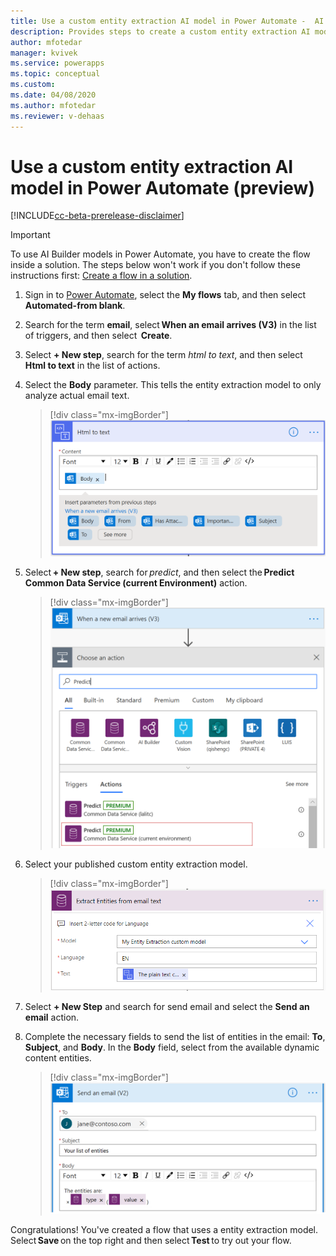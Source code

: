 ```yaml
---
title: Use a custom entity extraction AI model in Power Automate -  AI Builder | Microsoft Docs
description: Provides steps to create a custom entity extraction AI model in AI Builder.
author: mfotedar
manager: kvivek
ms.service: powerapps
ms.topic: conceptual
ms.custom: 
ms.date: 04/08/2020
ms.author: mfotedar
ms.reviewer: v-dehaas
---
```


# Use a custom entity extraction AI model in Power Automate (preview)

[!INCLUDE[cc-beta-prerelease-disclaimer](./includes/cc-beta-prerelease-disclaimer.md)]

> [!IMPORTANT]
 > To use AI Builder models in Power Automate, you have to create the flow inside a solution. The steps below won't work if you don't follow these instructions first: [Create a flow in a solution](/flow/create-flow-solution).

1. Sign in to [Power Automate](https://flow.microsoft.com/), select the **My flows** tab, and then select **Automated-from blank**.
1. Search for the term **email**, select **When an email arrives (V3)** in the list of triggers, and then select  **Create**.
1. Select **+ New step**, search for the term *html to text*, and then select **Html to text** in the list of actions.
1. Select the **Body** parameter.  This tells the entity extraction model to only analyze actual email text.

   > [!div class="mx-imgBorder"]
   > ![Select 'html to text'](media/html-to-text.png "Select 'html to text'")
1. Select **+ New step**, search for *predict*, and then select the **Predict Common Data Service (current Environment)** action.
   > [!div class="mx-imgBorder"]
   > ![Choose an action'](media/predict-cds-2.png "Select 'Predict Common Data Service'")
1. Select your published custom entity extraction model.
   > [!div class="mx-imgBorder"]
   > ![Extract entities screen'](media/flow-extract-entity.png "Extract entities screen'")
1.	Select **+ New Step** and search for send email and select the **Send an email** action.
1. Complete the necessary fields to send the list of entities in the email: **To**, **Subject**, and **Body**. In the **Body** field, select from the available dynamic content entities.
   > [!div class="mx-imgBorder"]
   > ![Send an email screen'](media/flow-send-email.png "Send an email screen'")

Congratulations! You've created a flow that uses a entity extraction model. Select **Save** on the top right and then select **Test** to try out your flow.
